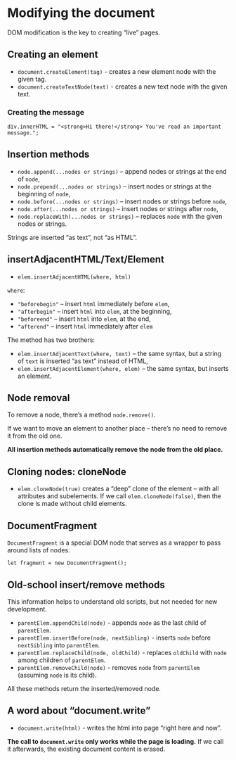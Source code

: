 # Modifying the document

DOM modification is the key to creating “live” pages.

## Creating an element

- `document.createElement(tag)` - creates a new element node with the given tag.
- `document.createTextNode(text)` - creates a new text node with the given text.

### Creating the message

```
div.innerHTML = "<strong>Hi there!</strong> You've read an important message.";
```

## Insertion methods

- `node.append(...nodes or strings)` – append nodes or strings at the end of `node`, 
- `node.prepend(...nodes or strings)` – insert nodes or strings at the beginning of `node`, 
- `node.before(...nodes or strings)` – insert nodes or strings before `node`, 
- `node.after(...nodes or strings)` – insert nodes or strings after `node`, 
- `node.replaceWith(...nodes or strings)` – replaces `node` with the given nodes or strings.

Strings are inserted “as text”, not “as HTML”.

## insertAdjacentHTML/Text/Element

- `elem.insertAdjacentHTML(where, html)` 

`where`:

- `"beforebegin"` – insert `html` immediately before `elem`,
- `"afterbegin"` – insert `html` into `elem`, at the beginning,
- `"beforeend"` – insert `html` into `elem`, at the end,
- `"afterend"` – insert `html` immediately after `elem`

The method has two brothers:

- `elem.insertAdjacentText(where, text)` – the same syntax, but a string of `text` is inserted “as text” instead of HTML, 
- `elem.insertAdjacentElement(where, elem)` – the same syntax, but inserts an element.

## Node removal

To remove a node, there’s a method `node.remove()`.

If we want to move an element to another place – there’s no need to remove it from the old one. 

**All insertion methods automatically remove the node from the old place.**

## Cloning nodes: cloneNode

- `elem.cloneNode(true)` creates a “deep” clone of the element – with all attributes and subelements. If we call `elem.cloneNode(false)`, then the clone is made without child elements.

## DocumentFragment

`DocumentFragment` is a special DOM node that serves as a wrapper to pass around lists of nodes.

```
let fragment = new DocumentFragment();
```

## Old-school insert/remove methods

This information helps to understand old scripts, but not needed for new development.

- `parentElem.appendChild(node)` - appends `node` as the last child of `parentElem`.
- `parentElem.insertBefore(node, nextSibling)` - inserts `node` before `nextSibling` into `parentElem`.
- `parentElem.replaceChild(node, oldChild)` - replaces `oldChild` with `node` among children of `parentElem`.
- `parentElem.removeChild(node)` - removes `node` from `parentElem` (assuming `node` is its child).

All these methods return the inserted/removed node.

## A word about “document.write”

- `document.write(html)` - writes the html into page “right here and now”.

**The call to `document.write` only works while the page is loading.**
If we call it afterwards, the existing document content is erased.





